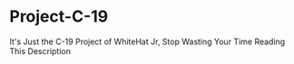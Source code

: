 # Project-C-19
It's Just the C-19 Project of WhiteHat Jr, Stop Wasting Your Time Reading This Description
